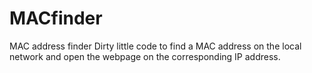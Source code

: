# MACfinder
MAC address finder
Dirty little code to find a MAC address on the local network and open the webpage on the corresponding IP address.
